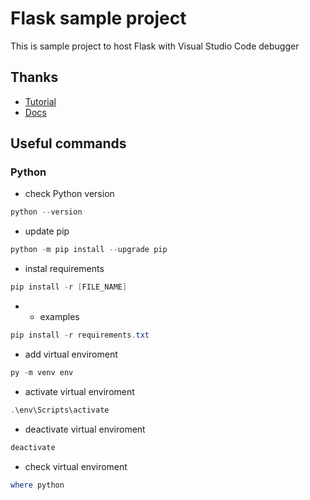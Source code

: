 # Flask sample project

This is sample project to host Flask with Visual Studio Code debugger

## Thanks

- [Tutorial]('https://code.tutsplus.com/pl/tutorials/creating-a-web-app-from-scratch-using-python-flask-and-mysql--cms-22972')
- [Docs]('https://python101.readthedocs.io/pl/latest/webflask/')

## Useful commands

### Python

- check Python version

```powershell
python --version
```

- update pip

```powershell
python -m pip install --upgrade pip
```

- instal requirements

```powershell
pip install -r [FILE_NAME]
```

- - examples

```powershell
pip install -r requirements.txt
```

- add virtual enviroment

```powershell
py -m venv env
```

- activate virtual enviroment

```powershell
.\env\Scripts\activate
```

- deactivate virtual enviroment

```powershell
deactivate
```

- check virtual enviroment

```powershell
where python
```
